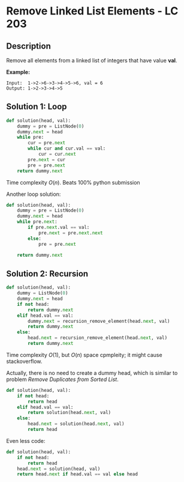 # Remove Linked List Elements - LC 203

## Description

Remove all elements from a linked list of integers that have value **val**.

**Example:**

```
Input:  1->2->6->3->4->5->6, val = 6
Output: 1->2->3->4->5
```

## Solution 1: Loop

```python
def solution(head, val):
    dummy = pre = ListNode(0)
    dummy.next = head
    while pre:
        cur = pre.next
        while cur and cur.val == val:
            cur = cur.next
        pre.next = cur
        pre = pre.next
    return dummy.next
```

Time complexity $O(n)$. Beats 100% python submission

Another loop solution:

```python
def solution(head, val):
    dummy = pre = ListNode(0)
    dummy.next = head
    while pre.next:
        if pre.next.val == val:
            pre.next = pre.next.next
        else:
            pre = pre.next

    return dummy.next
```



## Solution 2: Recursion

```python
def solution(head, val):
    dummy = ListNode(0)
    dummy.next = head
    if not head:
        return dummy.next
    elif head.val == val:
        dummy.next = recursion_remove_element(head.next, val)
        return dummy.next
    else:
        head.next = recursion_remove_element(head.next, val)
        return dummy.next
```

Time complexity $O(1)$, but $O(n)$ space cpmpleity; it might cause stackoverflow.

Actually, there is no need to create a dummy head, which is similar to problem *Remove Duplicates from Sorted List*.

```python
def solution(head, val):
    if not head:
        return head
    elif head.val == val:
        return solution(head.next, val)
    else:
        head.next = solution(head.next, val)
        return head
```

Even less code:

```python
def solution(head, val):
    if not head:
        return head
    head.next = solution(head, val)
    return head.next if head.val == val else head
```

